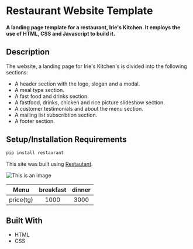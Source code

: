 # Restaurant Website Template

#### A landing page template for a restaurant, Irie's Kitchen. It employs the use of HTML, CSS and Javascript to build it.

## Description

The website, a landing page for Irie's Kitchen's is divided into the following sections:

- A header section with the logo, slogan and a modal.
- A meal type section.
- A fast food and drinks section.
- A fastfood, drinks, chicken and rice picture slideshow section.
- A customer testimonials and about the menu section.
- A mailing list subscribtion section.
- A footer section.

## Setup/Installation Requirements

```bash
pip install restaurant
```

This site was built using [Restautant](https://astana.restoran.kz/pub/93599-myata-na-imanova).

![This is an image](https://img.freepik.com/premium-vector/digital-restaurant-menu-horizontal-format_23-2148655475.jpg?w=2000)

|   Menu    | breakfast | dinner |
| :-------: | :-------: | :----: |
| price(tg) |   1000    |  3000  |

## Built With

- HTML
- CSS
